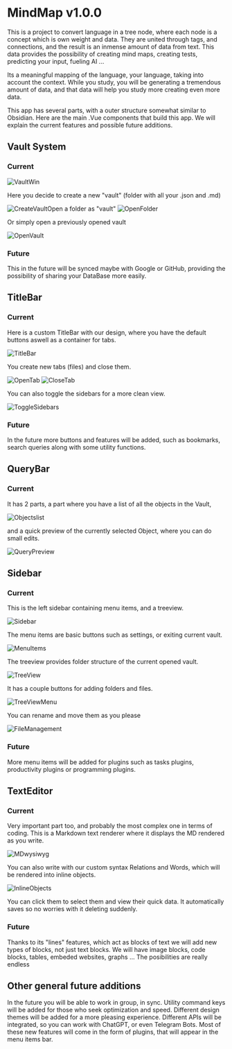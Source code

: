  # MindMap v1.0.0

This is a project to convert language in a tree node, where each node is a concept which is own weight and data.
They are united through tags, and connections, and the result is an inmense amount of data from text. This data provides the possibility of creating mind maps, creating tests, predicting  your input, fueling AI ...

Its a meaningful mapping of the language, your language, taking into account the context. While you study, you will be generating a tremendous amount of data, and that data will help you study more creating even more data.

This app has several parts, with a outer structure somewhat similar to Obsidian. Here are the main .Vue components that build this app. We will explain the current features and possible future additions.

## Vault System

### Current

![VaultWin](./assets/VaultWin.png)

Here you decide to create a new "vault" (folder with all your .json and .md)

![CreateVault](./assets/CreateVault.png)Open a folder as "vault"
![OpenFolder](./assets/OpenFolder.png)

Or simply open a previously opened vault

![OpenVault](./assets/OpenVault.png)

### Future

This in the future will be synced maybe with Google or GitHub, providing the possibility of
sharing your DataBase more easily.

## TitleBar

### Current

Here is a custom TitleBar with our design, where you have the default buttons aswell as a container for tabs.

![TitleBar](./assets/TitleBar.png)

You create new tabs (files) and close them.

![OpenTab](./assets/OpenTab.png)
![CloseTab](./assets/CloseTab.png)

You can also toggle the sidebars for a more clean view.

![ToggleSidebars](./assets/ToggleSidebars.png)

### Future

In the future more buttons and features will be added, such as bookmarks, search queries along with some utility functions.

## QueryBar

### Current

It has 2 parts, a part where you have a list of all the objects in the Vault, 

![Objectslist](./assets/Objectslist.png)

and a quick preview of the currently selected Object, where you can do small edits.

![QueryPreview](./assets/QueryPreview.png)

## Sidebar

### Current

This is the left sidebar containing menu items, and a treeview.

![Sidebar](./assets/Sidebar.png)

The menu items are basic buttons such as settings, or exiting current vault.

![MenuItems](./assets/MenuItems.png)

The treeview provides folder structure of the current opened vault. 

![TreeView](./assets/TreeView.png)

It has a couple buttons for adding folders and files.

![TreeViewMenu](./assets/TreeViewMenu.png)

You can rename and move them as you please

![FileManagement](./assets/FileManagement.png) 

### Future

More menu items will be added for plugins such as tasks plugins, productivity plugins or programming plugins.

<!--## QueryView

### Current

Here is one of the most important parts. In the QueryView you view all the data regarding to the Object whose file is currently being focused. It displays all its relations, instance if it has and everything.

There are 3 types of objects, so there will be 3 types of QueryViews

#### Word

You can see the tags it belongs too

You can see its instances

You can see its relations with other words/tags through a relation


#### Relation

You can see the tags it belongs too

You can see its instances

You can see the connections it creates

You can convert a relation into a function. It will take several inputs, and you will create local relations within the function that will produce some output, some logs.


#### Set (Tag)

You can see the words it contains

You can see the relations it contains
-->

## TextEditor

### Current

Very important part too, and probably the most complex one in terms of coding. This is a Markdown text renderer where it displays the MD rendered as you write.

![MDwysiwyg](./assets/MDwysiwyg.png)

You can also write with our custom syntax Relations and Words, which will be rendered into inline objects.

![InlineObjects](./assets/InlineObjects.png)

You can click them to select them and view their quick data. It automatically saves so no worries with it deleting suddenly.

### Future

Thanks to its "lines" features, which act as blocks of text we will add new types of blocks, not just text blocks. We will have image blocks, code blocks, tables, embeded websites, graphs ...
The posibilities are really endless


## Other general future additions

In the future you will be able to work in group, in sync. Utility command keys will be added for those who seek optimization and speed. Different design themes will be added for a more pleasing experience. Different APIs will be integrated, so you can work with ChatGPT, or even Telegram Bots. Most of these new features will come in the form of plugins, that will appear in the menu items bar.




